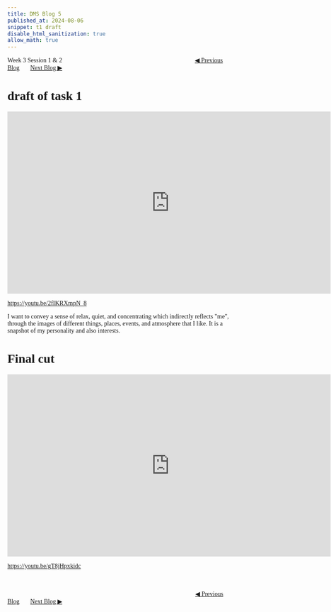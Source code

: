 ```yaml
---
title: DMS Blog 5
published_at: 2024-08-06
snippet: t1 draft
disable_html_sanitization: true
allow_math: true
---
```

<font face="Times New Roman">
Week 3 Session 1 & 2 &nbsp;
<a href="https://d20502-d-dms1-blog-38.deno.dev/fourth-blog-post" class="button" style="margin-left:20.7em">◀︎ Previous Blog</a>&nbsp;&nbsp;&nbsp;&nbsp;&nbsp;&nbsp;
<a href="https://d20502-d-dms1-blog-38.deno.dev/sixth-blog-post" class="button">Next Blog ▶︎</a>

# draft of task 1
<iframe width="731" height="411" src="https://www.youtube.com/embed/2fIKRXmpN_8" title="DMS1: video experiment" frameborder="0" allow="accelerometer; autoplay; clipboard-write; encrypted-media; gyroscope; picture-in-picture; web-share" referrerpolicy="strict-origin-when-cross-origin" allowfullscreen></iframe>

https://youtu.be/2fIKRXmpN_8

I want to convey a sense of relax, quiet, and concentrating which indirectly reflects "me", through the images of different things, places, events, and atmosphere that I like. It is a snapshot of my personality and also interests.

# Final cut
<iframe width="731" height="411" src="https://www.youtube.com/embed/gT8jHpxkidc" title="DMS1: video experiment" frameborder="0" allow="accelerometer; autoplay; clipboard-write; encrypted-media; gyroscope; picture-in-picture; web-share" referrerpolicy="strict-origin-when-cross-origin" allowfullscreen></iframe>

https://youtu.be/gT8jHpxkidc

<br></br>
<a href="https://d20502-d-dms1-blog-38.deno.dev/fourth-blog-post" class="button" style="margin-left:30.35em">◀︎ Previous Blog</a>&nbsp;&nbsp;&nbsp;&nbsp;&nbsp;&nbsp;
<a href="https://d20502-d-dms1-blog-38.deno.dev/sixth-blog-post" class="button">Next Blog ▶︎</a>
</font>